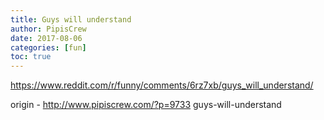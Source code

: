 ```yaml
---
title: Guys will understand
author: PipisCrew
date: 2017-08-06
categories: [fun]
toc: true
---
```


https://www.reddit.com/r/funny/comments/6rz7xb/guys_will_understand/

origin - http://www.pipiscrew.com/?p=9733 guys-will-understand